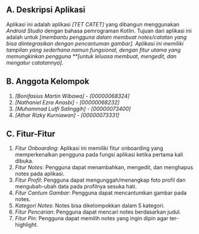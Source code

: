 ## A. Deskripsi Aplikasi

Aplikasi ini adalah aplikasi *[TET CATET]* yang dibangun menggunakan *Android Studio* dengan bahasa pemrograman Kotlin. Tujuan dari aplikasi ini adalah untuk *[membantu pengguna dalam membuat notes/catatan yang bisa diintegrasikan dengan pencantuman gambar]. Aplikasi ini memiliki tampilan yang sederhana namun fungsional, dengan fitur utama yang memungkinkan pengguna **[untuk leluasa membuat, mengedit, dan mengatur catatannya]*.

## B. Anggota Kelompok

1. *[Bonifasius Martin Wibawa]* - *[00000068324]*
2. *[Nathaniel Ezra Anasbi]* - *[00000068232]*
3. *[Muhammad Lutfi Salinggih]* - *[00000073400]*
4. *[Athar Rizky Kurniawan]* - *[00000073331]*

## C. Fitur-Fitur

1. *Fitur Onboarding*: Aplikasi ini memiliki fitur onboarding yang memperkenalkan pengguna pada fungsi aplikasi ketika pertama kali dibuka.
2. *Fitur Notes*: Pengguna dapat menambahkan, mengedit, dan menghapus notes pada aplikasi.
3. *Fitur Profil*: Pengguna dapat mengunggah/menangkap foto profil dan mengubah-ubah data pada profilnya sesuka hati.
4. *Fitur Cantum Gambar*: Pengguna dapat mencantumkan gambar pada notes.
5. *Kategori Notes*: Notes bisa dikelompokkan dalam 5 kategori.
6. *Fitur Pencarian*: Pengguna dapat mencari notes berdasarkan judul.
7. *Fitur Pin*: Pengguna dapat memilih notes yang ingin dipin agar ter-highlight.